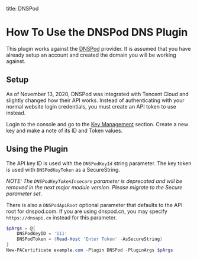 title: DNSPod

# How To Use the DNSPod DNS Plugin

This plugin works against the [DNSPod](https://dnspod.com/) provider. It is assumed that you have already setup an account and created the domain you will be working against.

## Setup

As of November 13, 2020, DNSPod was integrated with Tencent Cloud and slightly changed how their API works. Instead of authenticating with your normal website login credentials, you must create an API token to use instead.

Login to the console and go to the [Key Management](https://console.dnspod.com/account/token) section. Create a new key and make a note of its ID and Token values.

## Using the Plugin

The API key ID is used with the `DNSPodKeyId` string parameter. The key token is used with `DNSPodKeyToken` as a SecureString.

*NOTE: The `DNSPodKeyTokenInsecure` parameter is deprecated and will be removed in the next major module version. Please migrate to the Secure parameter set.*

There is also a `DNSPodApiRoot` optional parameter that defaults to the API root for dnspod.com. If you are using dnspod.cn, you may specify `https://dnsapi.cn` instead for this parameter.

```powershell
$pArgs = @{
    DNSPodKeyID = '111'
    DNSPodToken = (Read-Host 'Enter Token' -AsSecureString)
}
New-PACertificate example.com -Plugin DNSPod -PluginArgs $pArgs
```
